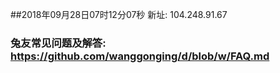 ##2018年09月28日07时12分07秒 新址: 104.248.91.67
### 兔友常见问题及解答: https://github.com/wanggonging/d/blob/w/FAQ.md
